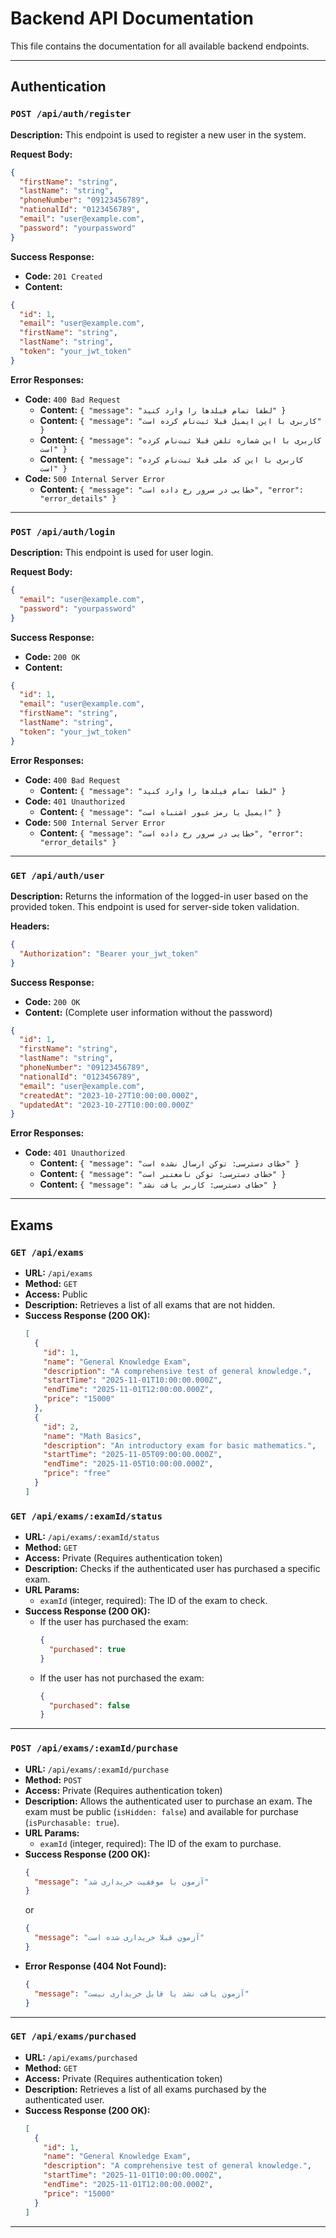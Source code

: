 # Backend API Documentation

This file contains the documentation for all available backend endpoints.

---

## Authentication

### `POST /api/auth/register`

**Description:** This endpoint is used to register a new user in the system.

**Request Body:**
```json
{
  "firstName": "string",
  "lastName": "string",
  "phoneNumber": "09123456789",
  "nationalId": "0123456789",
  "email": "user@example.com",
  "password": "yourpassword"
}
```

**Success Response:**
- **Code:** `201 Created`
- **Content:**
```json
{
  "id": 1,
  "email": "user@example.com",
  "firstName": "string",
  "lastName": "string",
  "token": "your_jwt_token"
}
```

**Error Responses:**
- **Code:** `400 Bad Request`
  - **Content:** `{ "message": "لطفا تمام فیلدها را وارد کنید" }`
  - **Content:** `{ "message": "کاربری با این ایمیل قبلا ثبت‌نام کرده است" }`
  - **Content:** `{ "message": "کاربری با این شماره تلفن قبلا ثبت‌نام کرده است" }`
  - **Content:** `{ "message": "کاربری با این کد ملی قبلا ثبت‌نام کرده است" }`
- **Code:** `500 Internal Server Error`
  - **Content:** `{ "message": "خطایی در سرور رخ داده است", "error": "error_details" }`

---

### `POST /api/auth/login`

**Description:** This endpoint is used for user login.

**Request Body:**
```json
{
  "email": "user@example.com",
  "password": "yourpassword"
}
```

**Success Response:**
- **Code:** `200 OK`
- **Content:**
```json
{
  "id": 1,
  "email": "user@example.com",
  "firstName": "string",
  "lastName": "string",
  "token": "your_jwt_token"
}
```

**Error Responses:**
- **Code:** `400 Bad Request`
  - **Content:** `{ "message": "لطفا تمام فیلدها را وارد کنید" }`
- **Code:** `401 Unauthorized`
  - **Content:** `{ "message": "ایمیل یا رمز عبور اشتباه است" }`
- **Code:** `500 Internal Server Error`
  - **Content:** `{ "message": "خطایی در سرور رخ داده است", "error": "error_details" }`

---

### `GET /api/auth/user`

**Description:** Returns the information of the logged-in user based on the provided token. This endpoint is used for server-side token validation.

**Headers:**
```json
{
  "Authorization": "Bearer your_jwt_token"
}
```

**Success Response:**
- **Code:** `200 OK`
- **Content:** (Complete user information without the password)
```json
{
  "id": 1,
  "firstName": "string",
  "lastName": "string",
  "phoneNumber": "09123456789",
  "nationalId": "0123456789",
  "email": "user@example.com",
  "createdAt": "2023-10-27T10:00:00.000Z",
  "updatedAt": "2023-10-27T10:00:00.000Z"
}
```

**Error Responses:**
- **Code:** `401 Unauthorized`
  - **Content:** `{ "message": "خطای دسترسی: توکن ارسال نشده است" }`
  - **Content:** `{ "message": "خطای دسترسی: توکن نامعتبر است" }`
  - **Content:** `{ "message": "خطای دسترسی: کاربر یافت نشد" }`

---

## Exams

### `GET /api/exams`

- **URL:** `/api/exams`
- **Method:** `GET`
- **Access:** Public
- **Description:** Retrieves a list of all exams that are not hidden.
- **Success Response (200 OK):**
  ```json
  [
    {
      "id": 1,
      "name": "General Knowledge Exam",
      "description": "A comprehensive test of general knowledge.",
      "startTime": "2025-11-01T10:00:00.000Z",
      "endTime": "2025-11-01T12:00:00.000Z",
      "price": "15000"
    },
    {
      "id": 2,
      "name": "Math Basics",
      "description": "An introductory exam for basic mathematics.",
      "startTime": "2025-11-05T09:00:00.000Z",
      "endTime": "2025-11-05T10:00:00.000Z",
      "price": "free"
    }
  ]
  ```

### `GET /api/exams/:examId/status`

- **URL:** `/api/exams/:examId/status`
- **Method:** `GET`
- **Access:** Private (Requires authentication token)
- **Description:** Checks if the authenticated user has purchased a specific exam.
- **URL Params:**
  - `examId` (integer, required): The ID of the exam to check.
- **Success Response (200 OK):**
  - If the user has purchased the exam:
    ```json
    {
      "purchased": true
    }
    ```
  - If the user has not purchased the exam:
    ```json
    {
      "purchased": false
    }
    ```

---

### `POST /api/exams/:examId/purchase`

- **URL:** `/api/exams/:examId/purchase`
- **Method:** `POST`
- **Access:** Private (Requires authentication token)
- **Description:** Allows the authenticated user to purchase an exam. The exam must be public (`isHidden: false`) and available for purchase (`isPurchasable: true`).
- **URL Params:**
  - `examId` (integer, required): The ID of the exam to purchase.
- **Success Response (200 OK):**
  ```json
  {
    "message": "آزمون با موفقیت خریداری شد"
  }
  ```
  or
  ```json
  {
    "message": "آزمون قبلا خریداری شده است"
  }
  ```
- **Error Response (404 Not Found):**
  ```json
  {
    "message": "آزمون یافت نشد یا قابل خریداری نیست"
  }
  ```

---

### `GET /api/exams/purchased`

- **URL:** `/api/exams/purchased`
- **Method:** `GET`
- **Access:** Private (Requires authentication token)
- **Description:** Retrieves a list of all exams purchased by the authenticated user.
- **Success Response (200 OK):**
  ```json
  [
    {
      "id": 1,
      "name": "General Knowledge Exam",
      "description": "A comprehensive test of general knowledge.",
      "startTime": "2025-11-01T10:00:00.000Z",
      "endTime": "2025-11-01T12:00:00.000Z",
      "price": "15000"
    }
  ]
  ```

---
